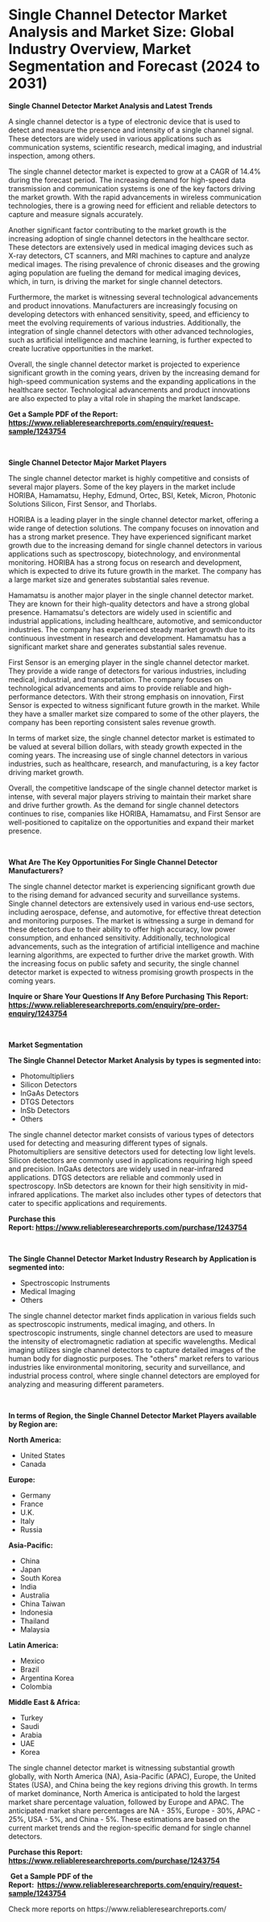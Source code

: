<p><h1>Single Channel Detector Market Analysis and Market Size: Global Industry Overview, Market Segmentation and Forecast (2024 to 2031)</h1></p><p><strong>Single Channel Detector Market Analysis and Latest Trends</strong></p>
<p><p>A single channel detector is a type of electronic device that is used to detect and measure the presence and intensity of a single channel signal. These detectors are widely used in various applications such as communication systems, scientific research, medical imaging, and industrial inspection, among others.</p><p>The single channel detector market is expected to grow at a CAGR of 14.4% during the forecast period. The increasing demand for high-speed data transmission and communication systems is one of the key factors driving the market growth. With the rapid advancements in wireless communication technologies, there is a growing need for efficient and reliable detectors to capture and measure signals accurately.</p><p>Another significant factor contributing to the market growth is the increasing adoption of single channel detectors in the healthcare sector. These detectors are extensively used in medical imaging devices such as X-ray detectors, CT scanners, and MRI machines to capture and analyze medical images. The rising prevalence of chronic diseases and the growing aging population are fueling the demand for medical imaging devices, which, in turn, is driving the market for single channel detectors.</p><p>Furthermore, the market is witnessing several technological advancements and product innovations. Manufacturers are increasingly focusing on developing detectors with enhanced sensitivity, speed, and efficiency to meet the evolving requirements of various industries. Additionally, the integration of single channel detectors with other advanced technologies, such as artificial intelligence and machine learning, is further expected to create lucrative opportunities in the market.</p><p>Overall, the single channel detector market is projected to experience significant growth in the coming years, driven by the increasing demand for high-speed communication systems and the expanding applications in the healthcare sector. Technological advancements and product innovations are also expected to play a vital role in shaping the market landscape.</p></p>
<p><strong>Get a Sample PDF of the Report:&nbsp; <a href="https://www.reliableresearchreports.com/enquiry/request-sample/1243754">https://www.reliableresearchreports.com/enquiry/request-sample/1243754</a></strong></p>
<p>&nbsp;</p>
<p><strong>Single Channel Detector Major Market Players</strong></p>
<p><p>The single channel detector market is highly competitive and consists of several major players. Some of the key players in the market include HORIBA, Hamamatsu, Hephy, Edmund, Ortec, BSI, Ketek, Micron, Photonic Solutions Silicon, First Sensor, and Thorlabs.</p><p>HORIBA is a leading player in the single channel detector market, offering a wide range of detection solutions. The company focuses on innovation and has a strong market presence. They have experienced significant market growth due to the increasing demand for single channel detectors in various applications such as spectroscopy, biotechnology, and environmental monitoring. HORIBA has a strong focus on research and development, which is expected to drive its future growth in the market. The company has a large market size and generates substantial sales revenue.</p><p>Hamamatsu is another major player in the single channel detector market. They are known for their high-quality detectors and have a strong global presence. Hamamatsu's detectors are widely used in scientific and industrial applications, including healthcare, automotive, and semiconductor industries. The company has experienced steady market growth due to its continuous investment in research and development. Hamamatsu has a significant market share and generates substantial sales revenue.</p><p>First Sensor is an emerging player in the single channel detector market. They provide a wide range of detectors for various industries, including medical, industrial, and transportation. The company focuses on technological advancements and aims to provide reliable and high-performance detectors. With their strong emphasis on innovation, First Sensor is expected to witness significant future growth in the market. While they have a smaller market size compared to some of the other players, the company has been reporting consistent sales revenue growth.</p><p>In terms of market size, the single channel detector market is estimated to be valued at several billion dollars, with steady growth expected in the coming years. The increasing use of single channel detectors in various industries, such as healthcare, research, and manufacturing, is a key factor driving market growth.</p><p>Overall, the competitive landscape of the single channel detector market is intense, with several major players striving to maintain their market share and drive further growth. As the demand for single channel detectors continues to rise, companies like HORIBA, Hamamatsu, and First Sensor are well-positioned to capitalize on the opportunities and expand their market presence.</p></p>
<p>&nbsp;</p>
<p><strong>What Are The Key Opportunities For Single Channel Detector Manufacturers?</strong></p>
<p><p>The single channel detector market is experiencing significant growth due to the rising demand for advanced security and surveillance systems. Single channel detectors are extensively used in various end-use sectors, including aerospace, defense, and automotive, for effective threat detection and monitoring purposes. The market is witnessing a surge in demand for these detectors due to their ability to offer high accuracy, low power consumption, and enhanced sensitivity. Additionally, technological advancements, such as the integration of artificial intelligence and machine learning algorithms, are expected to further drive the market growth. With the increasing focus on public safety and security, the single channel detector market is expected to witness promising growth prospects in the coming years.</p></p>
<p><strong>Inquire or Share Your Questions If Any Before Purchasing This Report: <a href="https://www.reliableresearchreports.com/enquiry/pre-order-enquiry/1243754">https://www.reliableresearchreports.com/enquiry/pre-order-enquiry/1243754</a></strong></p>
<p>&nbsp;</p>
<p><strong>Market Segmentation</strong></p>
<p><strong>The Single Channel Detector Market Analysis by types is segmented into:</strong></p>
<p><ul><li>Photomultipliers</li><li>Silicon Detectors</li><li>InGaAs Detectors</li><li>DTGS Detectors</li><li>InSb Detectors</li><li>Others</li></ul></p>
<p><p>The single channel detector market consists of various types of detectors used for detecting and measuring different types of signals. Photomultipliers are sensitive detectors used for detecting low light levels. Silicon detectors are commonly used in applications requiring high speed and precision. InGaAs detectors are widely used in near-infrared applications. DTGS detectors are reliable and commonly used in spectroscopy. InSb detectors are known for their high sensitivity in mid-infrared applications. The market also includes other types of detectors that cater to specific applications and requirements.</p></p>
<p><strong>Purchase this Report:&nbsp;<a href="https://www.reliableresearchreports.com/purchase/1243754">https://www.reliableresearchreports.com/purchase/1243754</a></strong></p>
<p>&nbsp;</p>
<p><strong>The Single Channel Detector Market Industry Research by Application is segmented into:</strong></p>
<p><ul><li>Spectroscopic Instruments</li><li>Medical Imaging</li><li>Others</li></ul></p>
<p><p>The single channel detector market finds application in various fields such as spectroscopic instruments, medical imaging, and others. In spectroscopic instruments, single channel detectors are used to measure the intensity of electromagnetic radiation at specific wavelengths. Medical imaging utilizes single channel detectors to capture detailed images of the human body for diagnostic purposes. The "others" market refers to various industries like environmental monitoring, security and surveillance, and industrial process control, where single channel detectors are employed for analyzing and measuring different parameters.</p></p>
<p>&nbsp;</p>
<p><strong>In terms of Region, the Single Channel Detector Market Players available by Region are:</strong></p>
<p>
    <p> <strong> North America: </strong>
        <ul>
            <li>United States</li>
            <li>Canada</li>
        </ul>
        </p> 
    <p> <strong> Europe: </strong>
        <ul>
            <li>Germany</li>
            <li>France</li>
            <li>U.K.</li>
            <li>Italy</li>
            <li>Russia</li>
        </ul>
        </p> 
    <p> <strong> Asia-Pacific: </strong>
        <ul>
            <li>China</li>
            <li>Japan</li>
            <li>South Korea</li>
            <li>India</li>
            <li>Australia</li>
            <li>China Taiwan</li>
            <li>Indonesia</li>
            <li>Thailand</li>
            <li>Malaysia</li>
        </ul>
        </p> 
    <p> <strong> Latin America: </strong>
        <ul>
            <li>Mexico</li>
            <li>Brazil</li>
            <li>Argentina Korea</li>
            <li>Colombia</li>
        </ul>
        </p> 
    <p> <strong> Middle East & Africa: </strong>
        <ul>
            <li>Turkey</li>
            <li>Saudi</li>
            <li>Arabia</li>
            <li>UAE</li>
            <li>Korea</li>
        </ul>
    </p>
    </p>
<p><p>The single channel detector market is witnessing substantial growth globally, with North America (NA), Asia-Pacific (APAC), Europe, the United States (USA), and China being the key regions driving this growth. In terms of market dominance, North America is anticipated to hold the largest market share percentage valuation, followed by Europe and APAC. The anticipated market share percentages are NA - 35%, Europe - 30%, APAC - 25%, USA - 5%, and China - 5%. These estimations are based on the current market trends and the region-specific demand for single channel detectors.</p></p>
<p><strong>Purchase this Report: <a href="https://www.reliableresearchreports.com/purchase/1243754">https://www.reliableresearchreports.com/purchase/1243754</a></strong></p>
<p>&nbsp;<strong>Get a Sample PDF of the Report:&nbsp;&nbsp;<a href="https://www.reliableresearchreports.com/enquiry/request-sample/1243754">https://www.reliableresearchreports.com/enquiry/request-sample/1243754</a></strong></p>
<p><strong></strong></p>
<p>Check more reports on https://www.reliableresearchreports.com/</p>